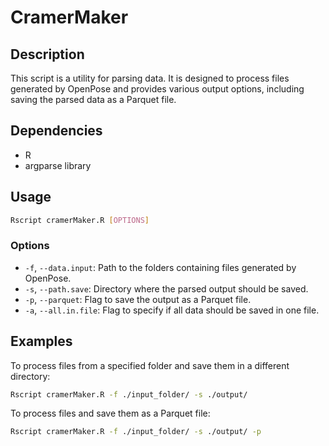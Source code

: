 
# CramerMaker

## Description

This script is a utility for parsing data. It is designed to process files generated by OpenPose and provides various output options, including saving the parsed data as a Parquet file.

## Dependencies

- R
- argparse library

## Usage

```bash
Rscript cramerMaker.R [OPTIONS]
```

### Options

- `-f`, `--data.input`: Path to the folders containing files generated by OpenPose.
- `-s`, `--path.save`: Directory where the parsed output should be saved.
- `-p`, `--parquet`: Flag to save the output as a Parquet file.
- `-a`, `--all.in.file`: Flag to specify if all data should be saved in one file.

## Examples

To process files from a specified folder and save them in a different directory:

```bash
Rscript cramerMaker.R -f ./input_folder/ -s ./output/
```

To process files and save them as a Parquet file:

```bash
Rscript cramerMaker.R -f ./input_folder/ -s ./output/ -p
```
